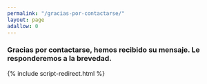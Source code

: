 ```yaml
---
permalink: "/gracias-por-contactarse/"
layout: page
adallow: 0
---
```




### Gracias por contactarse, hemos recibido su mensaje. Le responderemos a la brevedad.

{% include script-redirect.html %}